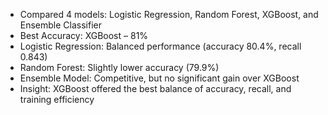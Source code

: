 - Compared 4 models: Logistic Regression, Random Forest, XGBoost, and Ensemble Classifier
- Best Accuracy: XGBoost – 81%
- Logistic Regression: Balanced performance (accuracy 80.4%, recall 0.843)
- Random Forest: Slightly lower accuracy (79.9%)
- Ensemble Model: Competitive, but no significant gain over XGBoost
- Insight: XGBoost offered the best balance of accuracy, recall, and training efficiency

